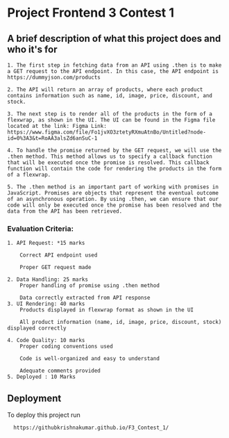 
# Project Frontend 3 Contest 1

## A brief description of what this project does and who it's for

    1. The first step in fetching data from an API using .then is to make a GET request to the API endpoint. In this case, the API endpoint is https://dummyjson.com/products

    2. The API will return an array of products, where each product contains information such as name, id, image, price, discount, and stock.

    3. The next step is to render all of the products in the form of a flexwrap, as shown in the UI. The UI can be found in the Figma file located at the link: Figma Link: https://www.figma.com/file/Fo1jvXO3ztetyRXmuAtnBo/Untitled?node-id=0%3A3&t=RoAA3alsZd6anSuC-1

    4. To handle the promise returned by the GET request, we will use the .then method. This method allows us to specify a callback function that will be executed once the promise is resolved. This callback function will contain the code for rendering the products in the form of a flexwrap.

    5. The .then method is an important part of working with promises in JavaScript. Promises are objects that represent the eventual outcome of an asynchronous operation. By using .then, we can ensure that our code will only be executed once the promise has been resolved and the data from the API has been retrieved.




### Evaluation Criteria:
    1. API Request: *15 marks

        Correct API endpoint used

        Proper GET request made

    2. Data Handling: 25 marks
        Proper handling of promise using .then method

        Data correctly extracted from API response
    3. UI Rendering: 40 marks
        Products displayed in flexwrap format as shown in the UI

        All product information (name, id, image, price, discount, stock) displayed correctly

    4. Code Quality: 10 marks
        Proper coding conventions used

        Code is well-organized and easy to understand

        Adequate comments provided
    5. Deployed : 10 Marks
    
   ## Deployment

To deploy this project run

```bash
  https://githubkrishnakumar.github.io/F3_Contest_1/
```
